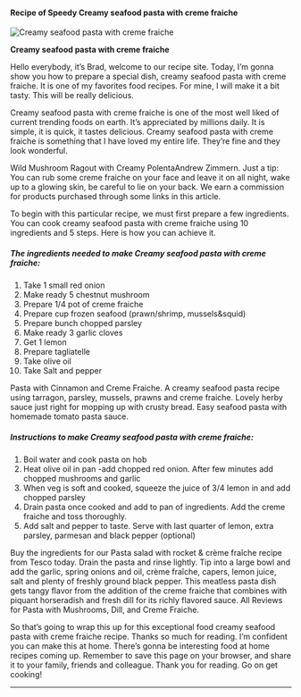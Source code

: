             

#### Recipe of Speedy Creamy seafood pasta with creme fraiche

![Creamy seafood pasta with creme fraiche](https://img-global.cpcdn.com/recipes/6342914595618816/751x532cq70/creamy-seafood-pasta-with-creme-fraiche-recipe-main-photo.jpg)

**Creamy seafood pasta with creme fraiche**

Hello everybody, it’s Brad, welcome to our recipe site. Today, I’m gonna show you how to prepare a special dish, creamy seafood pasta with creme fraiche. It is one of my favorites food recipes. For mine, I will make it a bit tasty. This will be really delicious.

Creamy seafood pasta with creme fraiche is one of the most well liked of current trending foods on earth. It’s appreciated by millions daily. It is simple, it is quick, it tastes delicious. Creamy seafood pasta with creme fraiche is something that I have loved my entire life. They’re fine and they look wonderful.

Wild Mushroom Ragout with Creamy PolentaAndrew Zimmern. Just a tip: You can rub some creme fraiche on your face and leave it on all night, wake up to a glowing skin, be careful to lie on your back. We earn a commission for products purchased through some links in this article.

To begin with this particular recipe, we must first prepare a few ingredients. You can cook creamy seafood pasta with creme fraiche using 10 ingredients and 5 steps. Here is how you can achieve it.

##### The ingredients needed to make Creamy seafood pasta with creme fraiche:

1.  Take 1 small red onion
2.  Make ready 5 chestnut mushroom
3.  Prepare 1/4 pot of creme fraiche
4.  Prepare cup frozen seafood (prawn/shrimp, mussels&squid)
5.  Prepare bunch chopped parsley
6.  Make ready 3 garlic cloves
7.  Get 1 lemon
8.  Prepare tagliatelle
9.  Take olive oil
10.  Take Salt and pepper

Pasta with Cinnamon and Creme Fraiche. A creamy seafood pasta recipe using tarragon, parsley, mussels, prawns and creme fraiche. Lovely herby sauce just right for mopping up with crusty bread. Easy seafood pasta with homemade tomato pasta sauce.

##### Instructions to make Creamy seafood pasta with creme fraiche:

1.  Boil water and cook pasta on hob
2.  Heat olive oil in pan -add chopped red onion. After few minutes add chopped mushrooms and garlic
3.  When veg is soft and cooked, squeeze the juice of 3/4 lemon in and add chopped parsley
4.  Drain pasta once cooked and add to pan of ingredients. Add the creme fraiche and toss thoroughly.
5.  Add salt and pepper to taste. Serve with last quarter of lemon, extra parsley, parmesan and black pepper (optional)

Buy the ingredients for our Pasta salad with rocket & crème fraîche recipe from Tesco today. Drain the pasta and rinse lightly. Tip into a large bowl and add the garlic, spring onions and oil, crème fraîche, capers, lemon juice, salt and plenty of freshly ground black pepper. This meatless pasta dish gets tangy flavor from the addition of the creme fraiche that combines with piquant horseradish and fresh dill for its richly flavored sauce. All Reviews for Pasta with Mushrooms, Dill, and Creme Fraiche.

So that’s going to wrap this up for this exceptional food creamy seafood pasta with creme fraiche recipe. Thanks so much for reading. I’m confident you can make this at home. There’s gonna be interesting food at home recipes coming up. Remember to save this page on your browser, and share it to your family, friends and colleague. Thank you for reading. Go on get cooking!

* * *